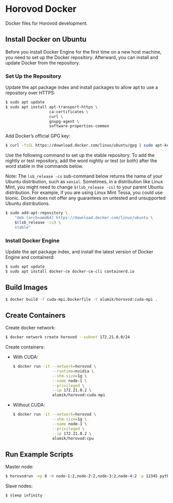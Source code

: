# Horovod Docker

Docker files for Horovod development.

## Install Docker on Ubuntu

Before you install Docker Engine for the first time on a new host machine, you need to set up the Docker repository. Afterward, you can install and update Docker from the repository.

### Set Up the Repository

Update the apt package index and install packages to allow apt to use a repository over HTTPS:

```sh
$ sudo apt update
$ sudo apt install apt-transport-https \
                   ca-certificates \
                   curl \
                   gnupg-agent \
                   software-properties-common
```

Add Docker’s official GPG key:

```sh
$ curl -fsSL https://download.docker.com/linux/ubuntu/gpg | sudo apt-key add -
```

Use the following command to set up the stable repository. To add the nightly or test repository, add the word nightly or test (or both) after the word stable in the commands below.

Note: The `lsb_release -cs` sub-command below returns the name of your Ubuntu distribution, such as `xenial`. Sometimes, in a distribution like Linux Mint, you might need to change `$(lsb_release -cs)` to your parent Ubuntu distribution. For example, if you are using Linux Mint Tessa, you could use bionic. Docker does not offer any guarantees on untested and unsupported Ubuntu distributions.

```sh
$ sudo add-apt-repository \
    "deb [arch=amd64] https://download.docker.com/linux/ubuntu \
    $(lsb_release -cs) \
    stable"
```

### Install Docker Engine

Update the apt package index, and install the latest version of Docker Engine and containerd:

```sh
$ sudo apt update
$ sudo apt install docker-ce docker-ce-cli containerd.io
```

## Build Images

```sh
$ docker build -f cuda-mpi.Dockerfile -t alumik/horovod:cuda-mpi .
```

## Create Containers

Create docker network:

```sh
$ docker network create horovod --subnet 172.21.0.0/24
```

Create containers:

- With CUDA:

    ```sh
    $ docker run -it --network=horovod \
                     --runtime=nvidia \
                     --shm-size=1g \
                     --name node-1 \
                     --privileged \
                     --ip 172.21.0.2 \
                     alumik/horovod:cuda-mpi
    ```

- Without CUDA:

    ```sh
    $ docker run -it --network=horovod \
                     --shm-size=1g \
                     --name node-1 \
                     --privileged \
                     --ip 172.21.0.2 \
                     alumik/horovod:cpu
    ```

## Run Example Scripts 

Master node:

```sh
$ horovodrun -np 8 -H node-1:2,node-2:2,node-3:2,node-4:2 -p 12345 python tensorflow2_keras_mnist.py
```

Slave nodes:

```
$ sleep infinity
```
